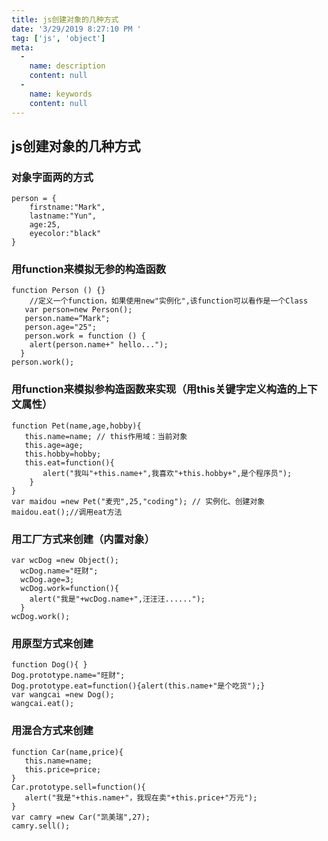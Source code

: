 ```yaml
---
title: js创建对象的几种方式
date: '3/29/2019 8:27:10 PM '
tag: ['js', 'object']
meta:
  -
    name: description
    content: null
  -
    name: keywords
    content: null
---
```

## js创建对象的几种方式

### 对象字面两的方式

	person = {
		firstname:"Mark",
		lastname:"Yun",
		age:25,
		eyecolor:"black"
	}

### 用function来模拟无参的构造函数 

	function Person () {} 
		//定义一个function，如果使用new"实例化",该function可以看作是一个Class 
       var person=new Person();
       person.name=“Mark"; 
       person.age="25"; 
       person.work = function () { 
       	alert(person.name+" hello..."); 
      } 
   	person.work(); 

### 用function来模拟参构造函数来实现（用this关键字定义构造的上下文属性） 

	function Pet(name,age,hobby){ 
       this.name=name; // this作用域：当前对象 
       this.age=age; 
       this.hobby=hobby; 
       this.eat=function(){ 
           alert("我叫"+this.name+",我喜欢"+this.hobby+",是个程序员"); 
        } 
    } 
	var maidou =new Pet("麦兜",25,"coding"); // 实例化、创建对象 
	maidou.eat();//调用eat方法 

### 用工厂方式来创建（内置对象） 

	var wcDog =new Object(); 
      wcDog.name="旺财"; 
      wcDog.age=3; 
      wcDog.work=function(){ 
       	alert("我是"+wcDog.name+",汪汪汪......"); 
      } 
	wcDog.work(); 

### 用原型方式来创建 

	function Dog(){ } 
    Dog.prototype.name="旺财"; 
    Dog.prototype.eat=function(){alert(this.name+"是个吃货");} 
    var wangcai =new Dog(); 
    wangcai.eat(); 

### 用混合方式来创建 

	function Car(name,price){ 
       this.name=name; 
       this.price=price; 
    } 
    Car.prototype.sell=function(){ 
       alert("我是"+this.name+"，我现在卖"+this.price+"万元"); 
    } 
    var camry =new Car("凯美瑞",27); 
    camry.sell(); 




